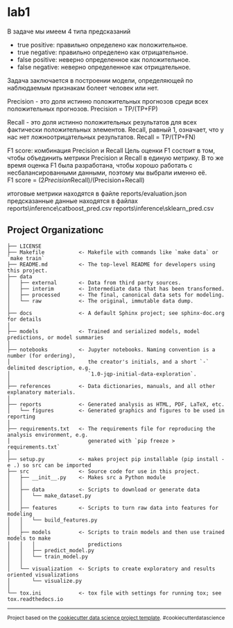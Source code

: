 lab1
==============================

В задаче мы имеем 4 типа предсказаний 

- true positive: правильно определено как положительное.
- true negative: правильно определено как отрицательное.
- false positive: неверно определенное как положительное.
- false negative: неверно определенное как отрицательное.

Задача заключается в построении модели, определяющей по наблюдаемым признакам болеет человек или нет. 

 Precision - это доля истинно положительных прогнозов среди всех положительных прогнозов. 
 Precision = TP/(TP+FP)

Recall - это доля истинно положительных результатов для всех фактически положительных элементов. Recall, равный 1, означает, что у нас нет ложноотрицательных результатов. 
 Recall = TP/(TP+FN)

F1 score: комбинация Precision и Recall
 Цель оценки F1 состоит в том, чтобы объединить метрики Precision и Recall в единую метрику. В то же время оценка F1 была разработана, чтобы хорошо работать с несбалансированными данными, поэтому мы выбрали именно её.  
 F1 score = (2*Precision*Recall)/(Precision+Recall)

итоговые метрики находятся в файле reports/evaluation.json 
предсказанные данные находятся в файлах reports\inference\catboost_pred.csv reports\inference\sklearn_pred.csv


Project Organizationс
------------

    ├── LICENSE
    ├── Makefile           <- Makefile with commands like `make data` or `make train`
    ├── README.md          <- The top-level README for developers using this project.
    ├── data
    │   ├── external       <- Data from third party sources.
    │   ├── interim        <- Intermediate data that has been transformed.
    │   ├── processed      <- The final, canonical data sets for modeling.
    │   └── raw            <- The original, immutable data dump.
    │
    ├── docs               <- A default Sphinx project; see sphinx-doc.org for details
    │
    ├── models             <- Trained and serialized models, model predictions, or model summaries
    │
    ├── notebooks          <- Jupyter notebooks. Naming convention is a number (for ordering),
    │                         the creator's initials, and a short `-` delimited description, e.g.
    │                         `1.0-jqp-initial-data-exploration`.
    │
    ├── references         <- Data dictionaries, manuals, and all other explanatory materials.
    │
    ├── reports            <- Generated analysis as HTML, PDF, LaTeX, etc.
    │   └── figures        <- Generated graphics and figures to be used in reporting
    │
    ├── requirements.txt   <- The requirements file for reproducing the analysis environment, e.g.
    │                         generated with `pip freeze > requirements.txt`
    │
    ├── setup.py           <- makes project pip installable (pip install -e .) so src can be imported
    ├── src                <- Source code for use in this project.
    │   ├── __init__.py    <- Makes src a Python module
    │   │
    │   ├── data           <- Scripts to download or generate data
    │   │   └── make_dataset.py
    │   │
    │   ├── features       <- Scripts to turn raw data into features for modeling
    │   │   └── build_features.py
    │   │
    │   ├── models         <- Scripts to train models and then use trained models to make
    │   │   │                 predictions
    │   │   ├── predict_model.py
    │   │   └── train_model.py
    │   │
    │   └── visualization  <- Scripts to create exploratory and results oriented visualizations
    │       └── visualize.py
    │
    └── tox.ini            <- tox file with settings for running tox; see tox.readthedocs.io


--------

<p><small>Project based on the <a target="_blank" href="https://drivendata.github.io/cookiecutter-data-science/">cookiecutter data science project template</a>. #cookiecutterdatascience</small></p>
